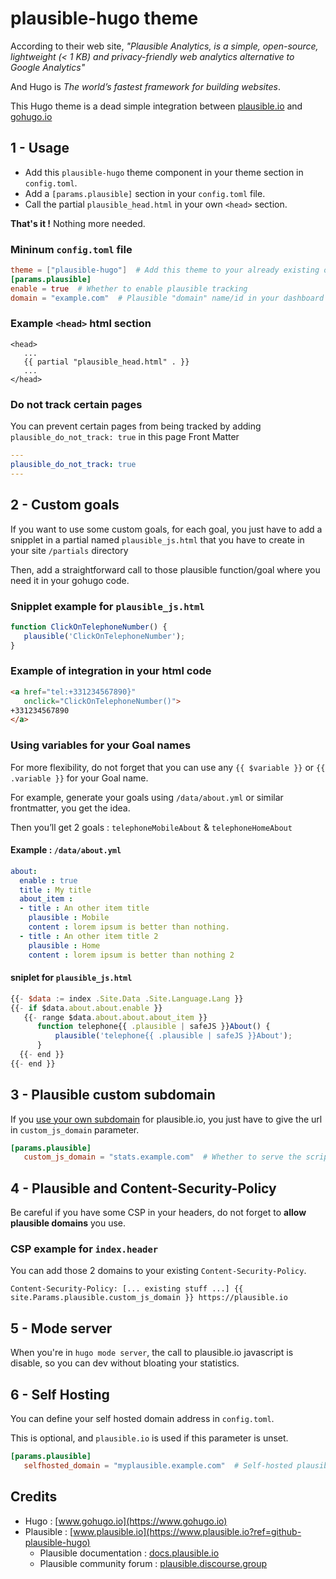 # plausible-hugo theme

According to their web site, *"Plausible Analytics, is a simple, open-source, lightweight (< 1 KB) and privacy-friendly web analytics alternative to Google Analytics"*

And Hugo is *The world’s fastest framework for building websites*.

This Hugo theme is a dead simple integration between [plausible.io](https://www.plausible.io?ref=github-plausible-hugo) and [gohugo.io](https://www.gohugo.io)

## 1 - Usage

- Add this `plausible-hugo` theme component in your theme section in `config.toml`.
- Add a `[params.plausible]` section in your `config.toml` file.
- Call the partial `plausible_head.html` in your own `<head>` section.

**That's it !** Nothing more needed.

### Mininum `config.toml` file

```toml
theme = ["plausible-hugo"]  # Add this theme to your already existing other themes
[params.plausible]
enable = true  # Whether to enable plausible tracking
domain = "example.com"  # Plausible "domain" name/id in your dashboard
```

### Example `<head>` html section

```go-html-template
<head>
   ...
   {{ partial "plausible_head.html" . }}
   ...
</head>
```

### Do not track certain pages

You can prevent certain pages from being tracked by adding `plausible_do_not_track: true` in this page Front Matter

```yaml
---
plausible_do_not_track: true
---
```

## 2 - Custom goals

If you want to use some custom goals, for each goal, you just have to add a snipplet in a partial named `plausible_js.html` that you have to create in your site `/partials` directory

Then, add a straightforward call to those plausible function/goal where you need it in your gohugo code.

### Snipplet example for `plausible_js.html`

```js
function ClickOnTelephoneNumber() {
   plausible('ClickOnTelephoneNumber');
}
```

### Example of integration in your html code

```html
<a href="tel:+331234567890}"
   onclick="ClickOnTelephoneNumber()">
+331234567890
</a>
```

### Using variables for your Goal names

For more flexibility, do not forget that you can use any `{{ $variable }}` or `{{ .variable }}` for your Goal name.

For example, generate your goals using `/data/about.yml` or similar frontmatter, you get the idea.

Then you’ll get 2 goals : `telephoneMobileAbout` & `telephoneHomeAbout`

#### Example : `/data/about.yml`

```yml
about:
  enable : true
  title : My title
  about_item :
  - title : An other item title
    plausible : Mobile
    content : lorem ipsum is better than nothing.
  - title : An other item title 2
    plausible : Home
    content : lorem ipsum is better than nothing 2
```

#### sniplet for `plausible_js.html`

```js
{{- $data := index .Site.Data .Site.Language.Lang }}
{{- if $data.about.about.enable }}
   {{- range $data.about.about.about_item }}
      function telephone{{ .plausible | safeJS }}About() {
          plausible('telephone{{ .plausible | safeJS }}About');
      }
  {{- end }}
{{- end }}
```

## 3 - Plausible custom subdomain

If you [use your own subdomain](https://docs.plausible.io/custom-domain) for plausible.io, you just have to give the url in `custom_js_domain` parameter.

```toml
[params.plausible]
   custom_js_domain = "stats.example.com"  # Whether to serve the script from a custom domain (https://docs.plausible.io/custom-domain) (Optional)
```

## 4 - Plausible and Content-Security-Policy

Be careful if you have some CSP in your headers, do not forget to **allow plausible domains** you use.

### CSP example for `index.header`

You can add those 2 domains to your existing `Content-Security-Policy`.

```headers
Content-Security-Policy: [... existing stuff ...] {{ site.Params.plausible.custom_js_domain }} https://plausible.io
```

## 5 - Mode server

When you're in `hugo mode server`, the call to plausible.io javascript is disable, so you can dev without bloating your statistics.

## 6 - Self Hosting

You can define your self hosted domain address in `config.toml`.

This is optional, and `plausible.io` is used if this parameter is unset.

```toml
[params.plausible]
   selfhosted_domain = "myplausible.example.com"  # Self-hosted plausible domain
```

## Credits

- Hugo : [www.gohugo.io](https://www.gohugo.io)
- Plausible : [www.plausible.io](https://www.plausible.io?ref=github-plausible-hugo)
  - Plausible documentation : [docs.plausible.io](https://docs.plausible.io?ref=github-plausible-hugo)
  - Plausible community forum : [plausible.discourse.group](https://plausible.discourse.group?ref=github-plausible-hugo)
